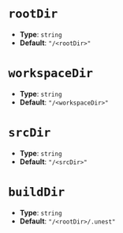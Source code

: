  

# `rootDir`
- **Type**: `string`
- **Default**: `"/<rootDir>"`


# `workspaceDir`
- **Type**: `string`
- **Default**: `"/<workspaceDir>"`


# `srcDir`
- **Type**: `string`
- **Default**: `"/<srcDir>"`


# `buildDir`
- **Type**: `string`
- **Default**: `"/<rootDir>/.unest"`
